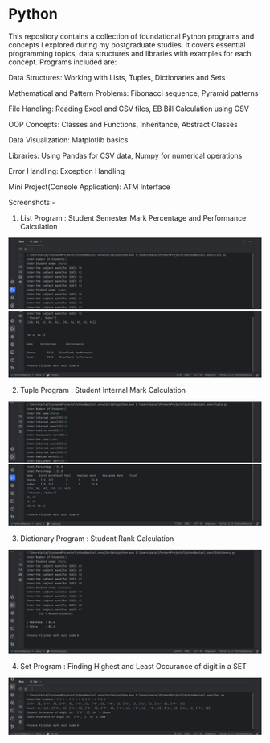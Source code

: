 # Python
This repository contains a collection of foundational Python programs and concepts I explored during my postgraduate studies. It covers essential programming topics, data structures and libraries with examples for each concept. Programs included are:

Data Structures: Working with Lists, Tuples, Dictionaries and Sets

Mathematical and Pattern Problems: Fibonacci sequence, Pyramid patterns

File Handling: Reading Excel and CSV files, EB Bill Calculation using CSV

OOP Concepts: Classes and Functions, Inheritance, Abstract Classes

Data Visualization: Matplotlib basics

Libraries: Using Pandas for CSV data, Numpy for numerical operations

Error Handling: Exception Handling

Mini Project(Console Application): ATM Interface

Screenshots:-

1) List Program : Student Semester Mark Percentage and Performance Calculation

![L1](L1.png)
![L2](L2.png)

2) Tuple Program : Student Internal Mark Calculation

![T1](T1.png)
![T2](T2.png)

3) Dictionary Program : Student Rank Calculation

![D1](D1.png)

4) Set Program : Finding Highest and Least Occurance of digit in a SET

![S1](S1.png)


